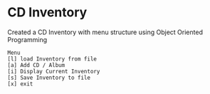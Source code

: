 # CD Inventory

Created a CD Inventory with menu structure using Object Oriented Programming
```
Menu
[l] load Inventory from file
[a] Add CD / Album
[i] Display Current Inventory
[s] Save Inventory to file
[x] exit
```
